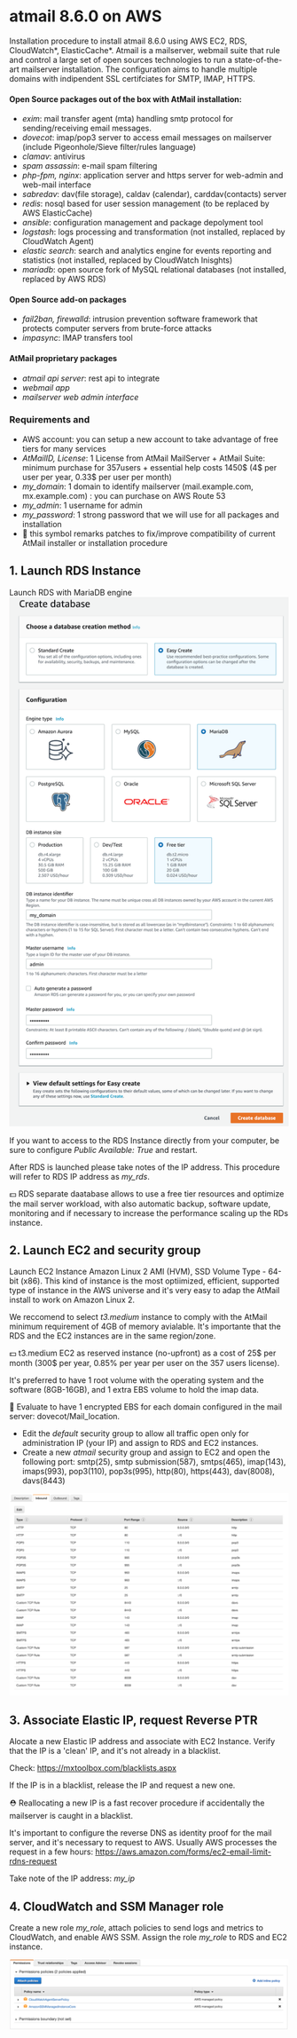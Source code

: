 # atmail 8.6.0 on AWS
Installation procedure to install atmail 8.6.0 using AWS EC2, RDS, CloudWatch*, ElasticCache*.
Atmail is a mailserver, webmail suite that rule and control a large set of open sources technologies to run a state-of-the-art mailserver installation. 
The configuration aims to handle multiple domains with indipendent SSL certifciates for SMTP, IMAP, HTTPS.

#### Open Source packages out of the box with AtMail installation:
- _exim_: mail transfer agent (mta) handling smtp protocol for sending/receiving email messages.
- _dovecot_: imap/pop3 server to access email messages on mailserver (include Pigeonhole/Sieve filter/rules language)
- _clamav_: antivirus
- _spam assassin_: e-mail spam filtering
- _php-fpm, nginx_: application server and https server for web-admin and web-mail interface
- _sabredav_: dav(file storage), caldav (calendar), carddav(contacts) server
- _redis_: nosql based for user session management (to be replaced by AWS ElasticCache)
- _ansible_: configuration management and package depolyment tool
- _logstash_: logs processing and transformation (not installed, replaced by CloudWatch Agent)
- _elastic search_: search and analytics engine for events reporting and statistics (not installed, replaced by CloudWatch Inisghts)
- _mariadb_: open source fork of MySQL relational databases (not installed, replaced by AWS RDS)

#### Open Source add-on packages
- _fail2ban, firewalld_: intrusion prevention software framework that protects computer servers from brute-force attacks
- _impasync_: IMAP transfers tool

#### AtMail proprietary packages
- _atmail api server_: rest api to integrate
- _webmail app_
- _mailserver web admin interface_

### Requirements and 
- AWS account: you can setup a new account to take advantage of free tiers for many services
- *AtMailID, License*: 1 License from AtMail MailServer + AtMail Suite: minimum purchase for 357users + essential help costs 1450$ (4$ per user per year, 0.33$ per user per month)
- *my_domain*: 1 domain to identify mailserver (mail.example.com, mx.example.com) : you can purchase on AWS Route 53
- *my_admin*: 1 username for admin 
- *my_password*: 1 strong password that we will use for all packages and installation
- :large_orange_diamond: this symbol remarks patches to fix/improve compatibility of current AtMail installer or installation procedure

## 1. Launch RDS Instance

Launch RDS with MariaDB engine 
![](snapshot_1RDSMariaDB.png)

If you want to access to the RDS Instance directly from your computer, be sure to configure
*Public Available: True* and restart. 

After RDS is launched please take notes of the IP address. This procedure will refer to RDS IP address as *my_rds*. 

:dollar: RDS separate daatabase allows to use a free tier resources and optimize the mail server workload, with also automatic backup, software update, monitoring and if necessary to increase the performance scaling up the RDs instance. 

## 2. Launch EC2 and security group

Launch EC2 Instance Amazon Linux 2 AMI (HVM), SSD Volume Type - 64-bit (x86). This kind of instance is the most optiimized, efficient, supported type of instance in the AWS universe and it's very easy to adap the AtMail install to work on Amazon Linux 2. 

We reccomend to select *t3.medium* instance to comply with the AtMail minimum requirement of 4GB of memory avialable. It's importante that the RDS and the EC2 instances are in the same region/zone.

:dollar: t3.medium EC2 as reserved instance (no-upfront) as a cost of 25$ per month (300$ per year, 0.85% per year per user on the 357 users license).

It's preferred to have 1 root volume with the operating system and the software (8GB-16GB), and 1 extra EBS volume to hold the imap data.

:pushpin: Evaluate to have 1 encrypted EBS for each domain configured in the mail server: dovecot/Mail_location. 

- Edit the _default_ security group to allow all traffic open only for administration IP (your IP) and assign to RDS and EC2 instances.
- Create a new _atmail_ security group and assign to EC2 and open the following port: smtp(25), smtp submission(587), smtps(465), imap(143), imaps(993), pop3(110), pop3s(995), http(80), https(443), dav(8008), davs(8443)

![](snapshot_2AtMailSecurityGroup.png)

## 3. Associate Elastic IP, request Reverse PTR

Alocate a new Elastic IP address and associate with EC2 Instance. Verify that the IP is a 'clean' IP, and it's not already in a blacklist.

Check: https://mxtoolbox.com/blacklists.aspx

If the IP is in a blacklist, release the IP and request a new one. 

:rescue_worker_helmet: Reallocating a new IP is a fast recover procedure if accidentally the mailserver is caught in a blacklist.

It's important to configure the reverse DNS as identity proof for the mail server, and it's necessary to request to AWS. Usually AWS processes the request in a few hours: https://aws.amazon.com/forms/ec2-email-limit-rdns-request

Take note of the IP address: *my_ip*

## 4. CloudWatch and SSM Manager role

 Create a new role _my_role_, attach policies to send logs and metrics to CloudWatch, and enable AWS SSM. Assign the role _my_role_ to RDS and EC2 instance.
 
 ![](snapshot_3Role.png)






